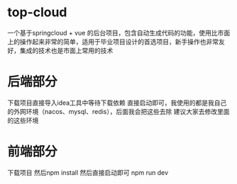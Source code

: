 # top-cloud
一个基于springcloud + vue 的后台项目，包含自动生成代码的功能，使用比市面上的操作起来非常的简单，适用于毕业项目设计的首选项目，新手操作也非常友好，集成的技术也是市面上常用的技术

# 后端部分
下载项目直接导入idea工具中等待下载依赖
直接启动即可，我使用的都是我自己的外网环境（nacos、mysql、redis），后面我会把这些去除
建议大家去修改里面的这些环境

# 前端部分

下载项目 然后npm install 
然后直接启动即可 npm run dev
